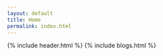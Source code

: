 ```yaml
---
layout: default
title: Home
permalink: index.html
---
```


{% include header.html %}
{% include blogs.html %}